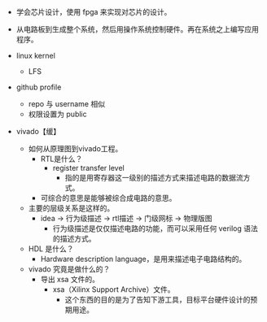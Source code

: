 - 学会芯片设计，使用 fpga 来实现对芯片的设计。
- 从电路板到生成整个系统，然后用操作系统控制硬件。再在系统之上编写应用程序。

- linux kernel
	- LFS
- github profile
	- repo 与 username 相似
	- 权限设置为 public
- vivado【缓】
	- 如何从原理图到vivado工程。
		- RTL是什么？
			- register transfer level
				- 指的是用寄存器这一级别的描述方式来描述电路的数据流方式。
		- 可综合的意思是能够被综合成电路的意思。
	- 主要的层级关系是这样的。
		- idea -> 行为级描述 -> rtl描述 -> 门级网标 -> 物理版图
			- 行为级描述是仅仅描述电路的功能，而可以采用任何 verilog 语法的描述方式。
	- HDL 是什么？
		- Hardware description language，是用来描述电子电路结构的。
	- vivado 究竟是做什么的？
		- 导出 xsa 文件的。
			- xsa（Xilinx Support Archive）文件。
				- 这个东西的目的是为了告知下游工具，目标平台硬件设计的预期用途。

